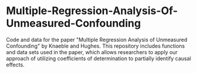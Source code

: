 # Multiple-Regression-Analysis-Of-Unmeasured-Confounding
Code and data for the paper "Multiple Regression Analysis of Unmeasured Confounding" by Knaeble and Hughes. This repository includes functions and data sets used in the paper, which allows researchers to apply our approach of utilizing coefficients of determination to partially identify causal effects.

